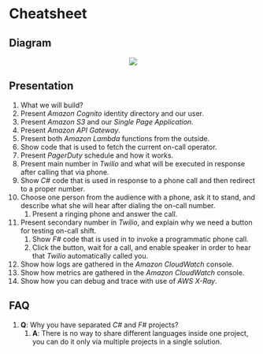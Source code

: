 # Cheatsheet

## Diagram

<p align="center">
  <img src="https://github.com/patternmatch/serverless-dotnet-on-aws/blob/master/documentation/diagram.png" />
</p>

## Presentation

1. What we will build?
2. Present *Amazon Cognito* identity directory and our user.
3. Present *Amazon S3* and our *Single Page Application*.
4. Present *Amazon API Gateway*.
5. Present both *Amazon Lambda* functions from the outside.
6. Show code that is used to fetch the current on-call operator.
7. Present *PagerDuty* schedule and how it works.
8. Present main number in *Twilio* and what will be executed in response after calling that via phone.
9. Show *C#* code that is used in response to a phone call and then redirect to a proper number.
10. Choose one person from the audience with a phone, ask it to stand, and describe what she will hear after dialing the on-call number.
    1. Present a ringing phone and answer the call.
11. Present secondary number in *Twilio*, and explain why we need a button for testing on-call shift.
    1. Show *F#* code that is used in to invoke a programmatic phone call.
    2. Click the button, wait for a call, and enable speaker in order to hear that *Twilio* automatically called you.
12. Show how logs are gathered in the *Amazon CloudWatch* console.
13. Show how metrics are gathered in the *Amazon CloudWatch* console.
14. Show how you can debug and trace with use of *AWS X-Ray*.

## FAQ

1. **Q**: Why you have separated *C#* and *F#* projects?
    1. **A**: There is no way to share different languages inside one project, you can do it only via multiple projects in a single solution.
